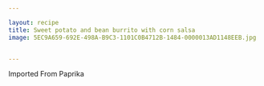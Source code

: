 ```yaml
---

layout: recipe
title: Sweet potato and bean burrito with corn salsa
image: 5EC9A659-692E-498A-B9C3-1101C0B4712B-1484-0000013AD1148EEB.jpg


---
```

Imported From Paprika